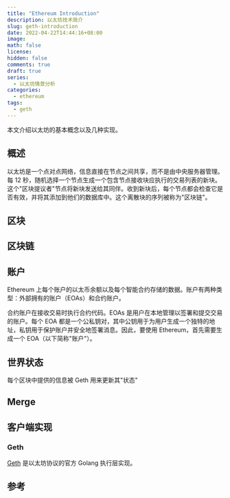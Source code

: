 ```yaml
---
title: "Ethereum Introduction"
description: 以太坊技术简介
slug: geth-introduction
date: 2022-04-22T14:44:16+08:00
image: 
math: false
license:
hidden: false
comments: true
draft: true
series:
  - 以太坊情景分析
categories:
  - ethereum
tags:
  - geth
---
```


本文介绍以太坊的基本概念以及几种实现。
<!-- more -->
## 概述

以太坊是一个点对点网络，信息直接在节点之间共享，而不是由中央服务器管理。每 12 秒，随机选择一个节点生成一个包含节点接收块应执行的交易列表的新块。这个"区块提议者"节点将新块发送给其同伴。收到新块后，每个节点都会检查它是否有效，并将其添加到他们的数据库中。这个离散块的序列被称为"区块链"。

## 区块

## 区块链

## 账户

Ethereum 上每个账户的以太币余额以及每个智能合约存储的数据。账户有两种类型：外部拥有的账户（EOAs）和合约账户。

合约账户在接收交易时执行合约代码。EOAs 是用户在本地管理以签署和提交交易的账户。每个 EOA 都是一个公私钥对，其中公钥用于为用户生成一个独特的地址，私钥用于保护账户并安全地签署消息。因此，要使用 Ethereum，首先需要生成一个 EOA（以下简称"账户"）。

## 世界状态

每个区块中提供的信息被 Geth 用来更新其"状态"

## Merge

## 客户端实现

### Geth

[Geth](https://geth.ethereum.org) 是以太坊协议的官方 Golang 执行层实现。

## 参考
